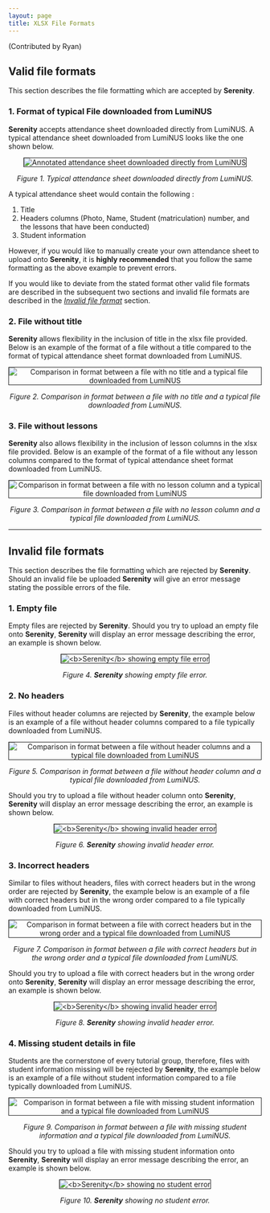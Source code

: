 ```yaml
---
layout: page
title: XLSX File Formats
---
```


(Contributed by Ryan)

## Valid file formats

This section describes the file formatting which are accepted by **Serenity**.

### 1. Format of typical File downloaded from LumiNUS

**Serenity** accepts attendance sheet downloaded directly from LumiNUS. A typical attendance sheet downloaded
from LumiNUS looks like the one shown below.

   <p align="center"><img src="images/fileFormats/typicalFileFormat.png" 
      alt="Annotated attendance sheet downloaded directly from LumiNUS" border="1px solid black"></p>
   <p align="center"><i>Figure 1. Typical attendance sheet downloaded directly from LumiNUS.</i></p>
   
A typical attendance sheet would contain the following :

1. Title 
2. Headers columns (Photo, Name, Student (matriculation) number, and the lessons that have been conducted)
3. Student information 


However, if you would like to manually create your own attendance sheet to upload onto **Serenity**, it is 
**highly recommended** that you follow the same formatting as the above example to prevent errors. 

If you would like to deviate from the stated
format other valid file formats are described in the subsequent two sections and invalid file formats are described in the 
[_Invalid file format_](#invalid-file-formats) section.

### 2. File without title

**Serenity** allows flexibility in the inclusion of title in the xlsx file provided. Below is an example of the format of a 
file without a title compared to the format of typical attendance sheet format downloaded from LumiNUS.

   <p align="center"><img src="images/fileFormats/fileWithoutTitle.png" 
        alt="Comparison in format between a file with no title and a typical file downloaded from LumiNUS" border="1px solid black"></p>
   <p align="center"><i>Figure 2. Comparison in format between a file with no title and a typical file downloaded from LumiNUS.</i></p>


### 3. File without lessons 

**Serenity** also allows flexibility in the inclusion of lesson columns in the xlsx file provided. Below is an example of the format of a 
file without any lesson columns compared to the format of typical attendance sheet format downloaded from LumiNUS.

   <p align="center"><img src="images/fileFormats/fileWithoutLessons.png" 
        alt="Comparison in format between a file with no lesson column and a typical file downloaded from LumiNUS" border="1px solid black"></p>
   <p align="center"><i>Figure 3. Comparison in format between a file with no lesson column and a typical file downloaded from LumiNUS.</i></p>


---

## Invalid file formats

This section describes the file formatting which are rejected by **Serenity**. Should an invalid file be uploaded **Serenity**
will give an error message stating the possible errors of the file.

### 1. Empty file

Empty files are rejected by **Serenity**. Should you try to upload an empty file onto **Serenity**, **Serenity** will display an error 
message describing the error, an example is shown below.

<p align="center"><img src="images/fileFormats/emptyFileError.png" 
        alt="<b>Serenity</b> showing empty file error" border="1px solid black"></p>
   <p align="center"><i>Figure 4. <b>Serenity</b> showing empty file error.</i></p>

### 2. No headers 

Files without header columns are rejected by **Serenity**, the example below is an example of a file without header columns compared to a file typically downloaded 
from LumiNUS.

   <p align="center"><img src="images/fileFormats/fileWithoutHeaderColumn.png" 
        alt="Comparison in format between a file without header columns and a typical file downloaded from LumiNUS" border="1px solid black"></p>
   <p align="center"><i>Figure 5. Comparison in format between a file without header column and a typical file downloaded from LumiNUS.</i></p>

Should you try to upload a file without header column onto **Serenity**, **Serenity** will display an error message describing the error, an example is shown below.

   <p align="center"><img src="images/fileFormats/wrongHeaderColumnError.png" 
        alt="<b>Serenity</b> showing invalid header error" border="1px solid black"></p>
   <p align="center"><i>Figure 6. <b>Serenity</b> showing invalid header error.</i></p>

### 3. Incorrect headers 

Similar to files without headers, files with correct headers but in the wrong order are rejected by **Serenity**, the example below
is an example of a file with correct headers but in the wrong order compared to a file typically downloaded from LumiNUS.

   <p align="center"><img src="images/fileFormats/fileIncorrectHeaderColumn.png" 
        alt="Comparison in format between a file with correct headers but in the wrong order and a typical file downloaded from LumiNUS" border="1px solid black"></p>
   <p align="center"><i>Figure 7. Comparison in format between a file with correct headers but in the wrong order and a typical file downloaded from LumiNUS.</i></p>

Should you try to upload a file with  correct headers but in the wrong order onto **Serenity**, **Serenity** will display an error message describing the error, an example is shown below.

   <p align="center"><img src="images/fileFormats/wrongHeaderColumnError.png" 
        alt="<b>Serenity</b> showing invalid header error" border="1px solid black"></p>
   <p align="center"><i>Figure 8. <b>Serenity</b> showing invalid header error.</i></p>

### 4. Missing student details in file

Students are the cornerstone of every tutorial group, therefore, files with student information missing will be rejected by **Serenity**, the example below
is an example of a file without student information compared to a file typically downloaded from LumiNUS.

   <p align="center"><img src="images/fileFormats/fileMissingStudents.png" 
        alt="Comparison in format between a file with missing student information and a typical file downloaded from LumiNUS" border="1px solid black"></p>
   <p align="center"><i>Figure 9. Comparison in format between a file with missing student information and a typical file downloaded from LumiNUS.</i></p>

Should you try to upload a file with missing student information onto **Serenity**, **Serenity** will display an error message describing the error, an example is shown below.

   <p align="center"><img src="images/fileFormats/MissingStudentError.png" 
        alt="<b>Serenity</b> showing no student error" border="1px solid black"></p>
   <p align="center"><i>Figure 10. <b>Serenity</b> showing no student error.</i></p>
